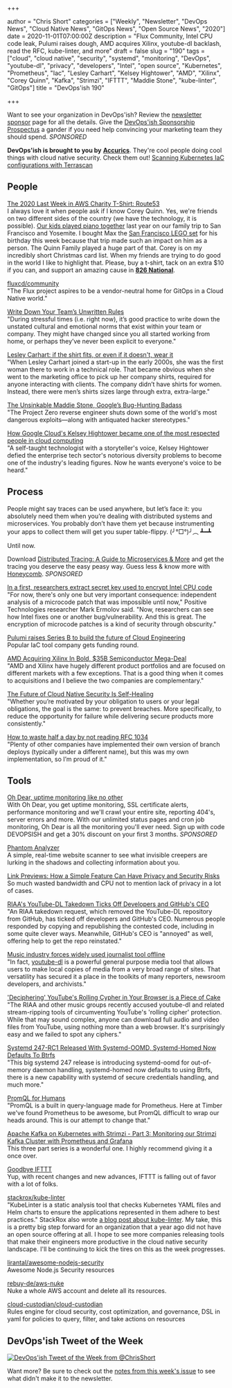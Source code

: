 +++

author = "Chris Short"
categories = ["Weekly", "Newsletter", "DevOps News", "Cloud Native News", "GitOps News", "Open Source News", "2020"]
date = 2020-11-01T07:00:00Z
description = "Flux Community, Intel CPU code leak, Pulumi raises dough, AMD acquires Xilinx, youtube-dl backlash, read the RFC, kube-linter, and more"
draft = false
slug = "190"
tags = ["cloud", "cloud native", "security", "systemd", "monitoring", "DevOps", "youtube-dl", "privacy", "developers", "Intel", "open source", "Kubernetes", "Prometheus", "Iac", "Lesley Carhart", "Kelsey Hightower", "AMD", "Xilinx", "Corey Quinn", "Kafka", "Strimzi", "IFTTT", "Maddie Stone", "kube-linter", "GitOps"]
title = "DevOps'ish 190"

+++

Want to see your organization in DevOps'ish? Review the [newsletter sponsor](https://devopsish.com/sponsor/) page for all the details. Give the [DevOps'ish Sponsorship Prospectus](https://devopsi.sh/prospectus?utm_source=newsletter&utm_medium=devopsish&utm_campaign=190) a gander if you need help convincing your marketing team they should spend. *SPONSORED*

**DevOps'ish is brought to you by** [**Accurics**](https://www.accurics.com/). They're cool people doing cool things with cloud native security. Check them out! [Scanning Kubernetes IaC configurations with Terrascan](https://community.accurics.com/t/scanning-kubernetes-iac-configurations-with-terrascan/51)


## People

[The 2020 Last Week in AWS Charity T-Shirt: Route53](https://www.customink.com/fundraising/route53?utm_source=newsletter&utm_medium=devopsish&utm_campaign=190)  
I always love it when people ask if I know Corey Quinn. Yes, we're friends on two different sides of the country (we have the technology, it is possible). [Our kids played piano together](https://twitter.com/QuinnyPig/status/1186319925901586432) last year on our family trip to San Francisco and Yosemite. I bought Max the [San Francisco LEGO set](https://amzn.to/3oKpqT2) for his birthday this week because that trip made such an impact on him as a person. The Quinn Family played a huge part of that. Corey is on my incredibly short Christmas card list. When my friends are trying to do good in the world I like to highlight that. Please, buy a t-shirt, tack on an extra $10 if you can, and support an amazing cause in [**826 National**](https://826national.org/).

[fluxcd/community](https://github.com/fluxcd/community)  
"The Flux project aspires to be a vendor-neutral home for GitOps in a Cloud Native world."

[Write Down Your Team’s Unwritten Rules](https://hbr.org/2020/10/write-down-your-teams-unwritten-rules)  
"During stressful times (i.e. right now), it’s good practice to write down the unstated cultural and emotional norms that exist within your team or company. They might have changed since you all started working from home, or perhaps they’ve never been explicit to everyone."

[Lesley Carhart: if the shirt fits, or even if it doesn't, wear it](https://www.scmagazine.com/women-in-it-security/power-players/lesley-carhart-if-the-shirt-fits-or-even-if-it-doesnt-wear-it/)  
"When Lesley Carhart joined a start-up in the early 2000s, she was the first woman there to work in a technical role. That became obvious when she went to the marketing office to pick up her company shirts, required for anyone interacting with clients. The company didn’t have shirts for women. Instead, there were men’s shirts sizes large through extra, extra-large."

[The Unsinkable Maddie Stone, Google’s Bug-Hunting Badass](https://www.wired.com/story/maddie-stone-project-zero-reverse-engineering/)  
"The Project Zero reverse engineer shuts down some of the world's most dangerous exploits—along with antiquated hacker stereotypes."

[How Google Cloud's Kelsey Hightower became one of the most respected people in cloud computing](https://www.protocol.com/kelsey-hightower-google-cloud)  
"A self-taught technologist with a storyteller's voice, Kelsey Hightower defied the enterprise tech sector's notorious diversity problems to become one of the industry's leading figures. Now he wants everyone's voice to be heard."

## Process

People might say traces can be used anywhere, but let’s face it: you absolutely need them when you’re dealing with distributed systems and microservices. You probably don’t have them yet because instrumenting your apps to collect them will get you super table-flippy. (╯°□°)╯︵ ┻━┻

Until now.

Download [Distributed Tracing: A Guide to Microservices & More](https://info.honeycomb.io/distributed-tracing-with-honeycomb-lp-devopsish?&utm_source=devopsish&utm_medium=newsletter&utm_campaign=ad&utm_content=distributed-tracing-guide-for-microservices-and-more-honeycomb-lp-devopsish) and get the tracing you deserve the easy peasy way. Guess less & know more with [Honeycomb](https://ui.honeycomb.io/signup/?&utm_source=devopsish&utm_medium=newsletter&utm_campaign=ad&utm_content=product-signup). *SPONSORED*

[In a first, researchers extract secret key used to encrypt Intel CPU code](https://arstechnica.com/gadgets/2020/10/in-a-first-researchers-extract-secret-key-used-to-encrypt-intel-cpu-code/)  
"For now, there's only one but very important consequence: independent analysis of a microcode patch that was impossible until now," Positive Technologies researcher Mark Ermolov said. "Now, researchers can see how Intel fixes one or another bug/vulnerability. And this is great. The encryption of microcode patches is a kind of security through obscurity."

[Pulumi raises Series B to build the future of Cloud Engineering](https://www.pulumi.com/blog/series-b/)  
Popular IaC tool company gets funding round.

[AMD Acquiring Xilinx In Bold, $35B Semiconductor Mega-Deal](https://www.forbes.com/sites/patrickmoorhead/2020/10/27/amd-acquiring-xilinx-in-bold-35b-semiconductor-mega-deal/?sh=7d436b6e492a)  
"AMD and Xilinx have hugely different product portfolios and are focused on different markets with a few exceptions. That is a good thing when it comes to acquisitions and I believe the two companies are complementary."

[The Future of Cloud Native Security Is Self-Healing](https://thenewstack.io/the-future-of-cloud-native-security-is-self-healing/)  
"Whether you’re motivated by your obligation to users or your legal obligations, the goal is the same: to prevent breaches. More specifically, to reduce the opportunity for failure while delivering secure products more consistently."

[How to waste half a day by not reading RFC 1034](https://m.signalvnoise.com/how-to-waste-half-a-day-by-not-reading-rfc-1034/)  
"Plenty of other companies have implemented their own version of branch deploys (typically under a different name), but this was my own implementation, so I’m proud of it."

## Tools

[Oh Dear, uptime monitoring like no other](https://ohdear.app/)  
With Oh Dear, you get uptime monitoring, SSL certificate alerts, performance monitoring and we'll crawl your entire site, reporting 404's, server errors and more. With our unlimited status pages and cron job monitoring, Oh Dear is all the monitoring you'll ever need. Sign up with code DEVOPSISH and get a 30% discount on your first 3 months. *SPONSORED*

[Phantom Analyzer](https://usephantom.com/devopsish.com)  
A simple, real-time website scanner to see what invisible creepers are lurking in the shadows and collecting information about you.

[Link Previews: How a Simple Feature Can Have Privacy and Security Risks](https://www.mysk.blog/2020/10/25/link-previews/)  
So much wasted bandwidth and CPU not to mention lack of privacy in a lot of cases.

[RIAA's YouTube-DL Takedown Ticks Off Developers and GitHub's CEO](https://torrentfreak.com/riaas-youtube-dl-takedown-ticks-of-developers-and-githubs-ceo-201027/)  
"An RIAA takedown request, which removed the YouTube-DL repository from GitHub, has ticked off developers and GitHub's CEO. Numerous people responded by copying and republishing the contested code, including in some quite clever ways. Meanwhile, GitHub's CEO is "annoyed" as well, offering help to get the repo reinstated."

[Music industry forces widely used journalist tool offline](https://freedom.press/news/riaa-github-youtube-dl-journalist-tool/)  
"In fact, [youtube-dl](https://youtube-dl.org/) is a powerful general purpose media tool that allows users to make local copies of media from a very broad range of sites. That versatility has secured it a place in the toolkits of many reporters, newsroom developers, and archivists."

['Deciphering' YouTube's Rolling Cypher in Your Browser is a Piece of Cake](https://torrentfreak.com/deciphering-youtubes-rolling-cypher-in-your-browser-is-a-piece-of-cake-201030/)  
"The RIAA and other music groups recently accused youtube-dl and related stream-ripping tools of circumventing YouTube's 'rolling cipher' protection. While that may sound complex, anyone can download full audio and video files from YouTube, using nothing more than a web browser. It's surprisingly easy and we failed to spot any ciphers."

[Systemd 247-RC1 Released With Systemd-OOMD, Systemd-Homed Now Defaults To Btrfs](https://www.phoronix.com/scan.php?page=news_item&px=systemd-247-rc1)  
"This big systemd 247 release is introducing systemd-oomd for out-of-memory daemon handling, systemd-homed now defaults to using Btrfs, there is a new capability with systemd of secure credentials handling, and much more."

[PromQL for Humans](https://timber.io/blog/promql-for-humans/)  
"PromQL is a built in query-language made for Prometheus. Here at Timber we've found Prometheus to be awesome, but PromQL difficult to wrap our heads around. This is our attempt to change that."

[Apache Kafka on Kubernetes with Strimzi - Part 3: Monitoring our Strimzi Kafka Cluster with Prometheus and Grafana](https://snourian.com/kafka-kubernetes-strimzi-part-3-monitoring-strimzi-kafka-with-prometheus-grafana/#more-118)  
This three part series is a wonderful one. I highly recommend giving it a once over.

[Goodbye IFTTT](https://benjamincongdon.me/blog/2020/10/30/Goodbye-IFTTT/)  
Yup, with recent changes and new advances, IFTTT is falling out of favor with a lot of folks.

[stackrox/kube-linter](https://github.com/stackrox/kube-linter)  
"KubeLinter is a static analysis tool that checks Kubernetes YAML files and Helm charts to ensure the applications represented in them adhere to best practices." StackRox also wrote [a blog post about kube-linter](https://www.stackrox.com/post/2020/10/introducing-kubelinter-an-open-source-linter-for-kubernetes/?utm_source=newsletter&utm_medium=devopsish&utm_campaign=190). My take, this is a pretty big step forward for an organization that a year ago did not have an open source offering at all. I hope to see more companies releasing tools that make their engineers more productive in the cloud native security landscape. I'll be continuing to kick the tires on this as the week progresses.

[lirantal/awesome-nodejs-security](https://github.com/lirantal/awesome-nodejs-security)  
Awesome Node.js Security resources

[rebuy-de/aws-nuke](https://github.com/rebuy-de/aws-nuke)  
Nuke a whole AWS account and delete all its resources.

[cloud-custodian/cloud-custodian](https://github.com/cloud-custodian/cloud-custodian)  
Rules engine for cloud security, cost optimization, and governance, DSL in yaml for policies to query, filter, and take actions on resources

## DevOps'ish Tweet of the Week

[![DevOps'ish Tweet of the Week from @ChrisShort](https://shortcdn.com/devopsish/190-devopsish-tweet-of-the-week.png)](https://twitter.com/ChrisShort/status/1322191857187721217)

Want more? Be sure to check out the [notes from this week's issue](https://devopsish.com/190/notes/) to see what didn't make it to the newsletter.

